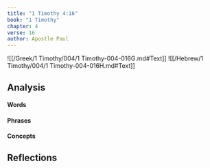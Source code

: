 ```yaml
---
title: "1 Timothy 4:16"
book: "1 Timothy"
chapter: 4
verse: 16
author: Apostle Paul
---
```

![[/Greek/1 Timothy/004/1 Timothy-004-016G.md#Text]]
![[/Hebrew/1 Timothy/004/1 Timothy-004-016H.md#Text]]

## Analysis

#### Words

#### Phrases

#### Concepts

## Reflections
